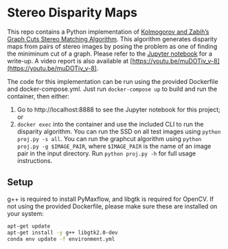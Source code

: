 # Stereo Disparity Maps

This repo contains a Python implementation of [Kolmogorov and Zabih’s Graph Cuts Stereo Matching Algorithm](https://hal-enpc.archives-ouvertes.fr/hal-01074878/document). This algorithm generates disparity maps from pairs of stereo images by posing the problem as one of finding the miniminum cut of a graph. Please refer to the [Jupyter notebook](./app/Report.ipynb) for a write-up. A video report is also available at [https://youtu.be/muDOTiv_v-8](https://youtu.be/muDOTiv_v-8).

The code for this implementation can be run using the provided Dockerfile and docker-compose.yml. Just run `docker-compose up` to build and run the container, then either:
1. Go to http://localhost:8888 to see the Jupyter notebook for this project; or
2. `docker exec` into the container and use the included CLI to run the disparity algorithm. You can run the SSD on all test images using `python proj.py -s all`. You can run the graphcut algorithm using `python proj.py -g $IMAGE_PAIR`, where `$IMAGE_PAIR` is the name of an image pair in the input directory. Run `python proj.py -h` for full usage instructions.


## Setup
g++ is required to install PyMaxflow, and libgtk is required for OpenCV. If not using the provided Dockerfile, please make sure these are installed on your system:
```bash
apt-get update
apt-get install -y g++ libgtk2.0-dev
conda env update -f environment.yml
```
